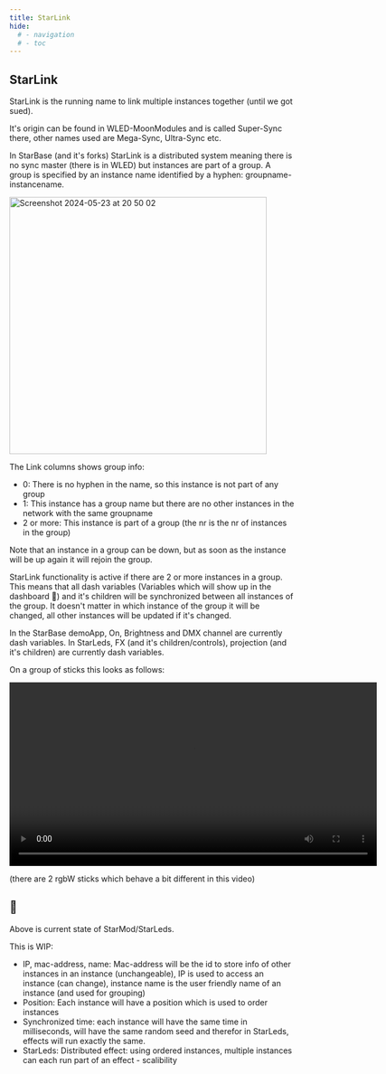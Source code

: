 ```yaml
---
title: StarLink
hide:
  # - navigation
  # - toc
---
```


## StarLink

StarLink is the running name to link multiple instances together (until we got sued).

It's origin can be found in WLED-MoonModules and is called Super-Sync there, other names used are Mega-Sync, Ultra-Sync etc.

In StarBase (and it's forks) StarLink is a distributed system meaning there is no sync master (there is in WLED) but instances are part of a group. A group is specified by an instance name identified by a hyphen: groupname-instancename.

<img width="455" alt="Screenshot 2024-05-23 at 20 50 02" src="https://github.com/ewowi/StarDocs/assets/138451817/e3dbd019-6193-4081-aad1-63f178d396ac">

The Link columns shows group info:

* 0: There is no hyphen in the name, so this instance is not part of any group
* 1: This instance has a group name but there are no other instances in the network with the same groupname
* 2 or more: This instance is part of a group (the nr is the nr of instances in the group)

Note that an instance in a group can be down, but as soon as the instance will be up again it will rejoin the group.

StarLink functionality is active if there are 2 or more instances in a group. This means that all dash variables (Variables which will show up in the dashboard 🚧) and it's children will be synchronized between all instances of the group. It doesn't matter in which instance of the group it will be changed, all other instances will be updated if it's changed.

In the StarBase demoApp, On, Brightness and DMX channel are currently dash variables. In StarLeds, FX (and it's children/controls), projection (and it's children) are currently dash variables.

On a group of sticks this looks as follows:

<video width="650" autoplay><source src="https://github.com/ewowi/StarDocs/assets/138451817/36d8a25d-c3cb-40d1-953a-330e06db9983" type="video/mp4"></video>

(there are 2 rgbW sticks which behave a bit different in this video)

## 🚧

Above is current state of StarMod/StarLeds.

This is WIP:

* IP, mac-address, name: Mac-address will be the id to store info of other instances in an instance (unchangeable), IP is used to access an instance (can change), instance name is the user friendly name of an instance (and used for grouping)
* Position: Each instance will have a position which is used to order instances
* Synchronized time: each instance will have the same time in milliseconds, will have the same random seed and therefor in StarLeds, effects will run exactly the same.
* StarLeds: Distributed effect: using ordered instances, multiple instances can each run part of an effect - scalibility
